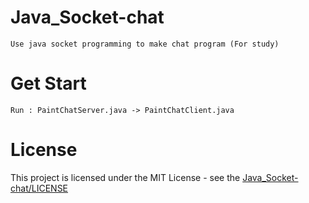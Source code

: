 # Java_Socket-chat
    Use java socket programming to make chat program (For study)
# Get Start
    Run : PaintChatServer.java -> PaintChatClient.java
# License
This project is licensed under the MIT License - see the [Java_Socket-chat/LICENSE](LICENSE)
